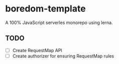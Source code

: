 # boredom-template

A 100% JavaScript serverles monorepo using lerna.

## TODO
- [ ] Create RequestMap API
- [ ] Create authorizer for ensuring RequestMap rules
